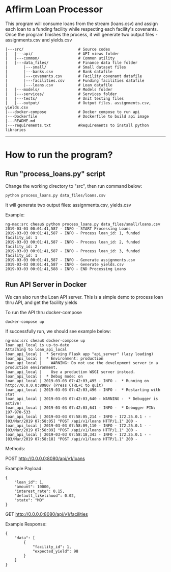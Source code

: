 # Affirm Loan Processor

This program will consume loans from the stream (loans.csv) and assign each loan to a funding facility while
respecting each facility's covenants. Once the program finishes the process, it will generate two output files -
assignments.csv and yields.csv


```
|---src/                        # Source codes      
|   |---api/                    # API views folder   
|   |---common/                 # Common utility    
|   |---data_files/             # Finance data file folder
|       |---small/              # Small dataset files
|       |---banks.csv           # Bank datafile
|       |---covenants.csv       # Facility covenant datafile
|       |---facilities.csv      # Funding facilities datafile
|       |---loans.csv           # Loan datafile
|   |---models/                 # Models folder
|   |---services/               # Services folder
|   |---tests/                  # Unit testing files
|   |---output/                 # Output files. assignments.csv, yields.csv
|---docker-compose              # Docker compose to run api
|---Dockerfile                  # Dockerfile to build api image
|---README.md                   
|---requirements.txt            #Requirements to install python libraries
```

------------------------

# How to run the program?

## Run "process_loans.py" script

Change the working directory to "src", then run command below:

```
python process_loans.py data_files/loans.csv

```

It will generate two output files: assignments.csv, yields.csv


Example:

```
ng-mac:src cheau$ python process_loans.py data_files/small/loans.csv
2019-03-03 00:01:41,587 - INFO - START Processing Loans
2019-03-03 00:01:41,587 - INFO - Process loan_id: 1, funded facility_id: 1
2019-03-03 00:01:41,587 - INFO - Process loan_id: 2, funded facility_id: 2
2019-03-03 00:01:41,587 - INFO - Process loan_id: 3, funded facility_id: 1
2019-03-03 00:01:41,587 - INFO - Generate assignments.csv
2019-03-03 00:01:41,587 - INFO - Generate yields.csv
2019-03-03 00:01:41,588 - INFO - END Processing Loans

```


## Run API Server in Docker

We can also run the Loan API server. This is a simple demo to process loan thru API, and get the facility yields

To run the API thru docker-compose

```
docker-compose up

```


If successfully run, we should see example below:

```
ng-mac:src cheau$ docker-compose up
loan_api_local is up-to-date
Attaching to loan_api_local
loan_api_local |  * Serving Flask app "api_server" (lazy loading)
loan_api_local |  * Environment: production
loan_api_local |    WARNING: Do not use the development server in a production environment.
loan_api_local |    Use a production WSGI server instead.
loan_api_local |  * Debug mode: on
loan_api_local | 2019-03-03 07:42:03,495 - INFO -  * Running on http://0.0.0.0:8080/ (Press CTRL+C to quit)
loan_api_local | 2019-03-03 07:42:03,496 - INFO -  * Restarting with stat
loan_api_local | 2019-03-03 07:42:03,640 - WARNING -  * Debugger is active!
loan_api_local | 2019-03-03 07:42:03,641 - INFO -  * Debugger PIN: 197-970-533
loan_api_local | 2019-03-03 07:58:05,214 - INFO - 172.25.0.1 - - [03/Mar/2019 07:58:05] "POST /api/v1/loans HTTP/1.1" 200 -
loan_api_local | 2019-03-03 07:58:09,110 - INFO - 172.25.0.1 - - [03/Mar/2019 07:58:09] "POST /api/v1/loans HTTP/1.1" 200 -
loan_api_local | 2019-03-03 07:58:18,343 - INFO - 172.25.0.1 - - [03/Mar/2019 07:58:18] "POST /api/v1/loans HTTP/1.1" 200 -

```

Methods:

POST  http://0.0.0.0:8080/api/v1/loans

Example Payload:
```
{
    "loan_id": 1,
    "amount": 10000,
    "interest_rate": 0.15,
    "default_likelihood": 0.02,
    "state": "MO"
}

```


GET http://0.0.0.0:8080/api/v1/facilities


Example Response:

```
{
    "data": [
        {
            "facility_id": 1,
            "expected_yield": 98
        }
    ]
}

```




